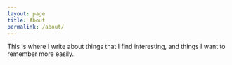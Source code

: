 ```yaml
---
layout: page
title: About
permalink: /about/
---
```


This is where I write about things that I find interesting, and things I want to
remember more easily.
